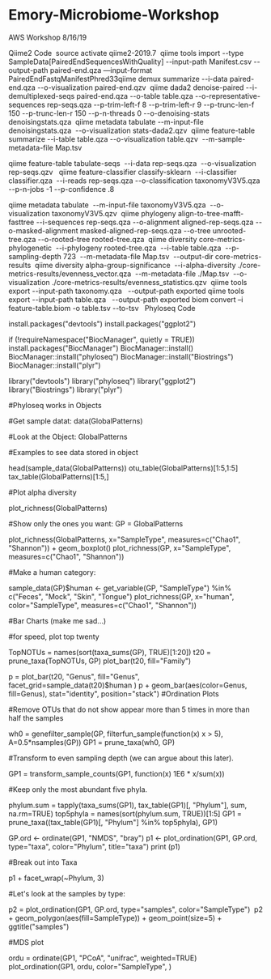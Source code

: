 # Emory-Microbiome-Workshop


AWS Workshop
8/16/19


Qiime2 Code
​
source activate qiime2-2019.7
​
qiime tools import --type SampleData[PairedEndSequencesWithQuality] --input-path Manifest.csv --output-path paired-end.qza —input-format PairedEndFastqManifestPhred33
​
qiime demux summarize --i-data paired-end.qza --o-visualization paired-end.qzv
​
qiime dada2 denoise-paired --i-demultiplexed-seqs paired-end.qza --o-table table.qza --o-representative-sequences rep-seqs.qza --p-trim-left-f 8 --p-trim-left-r 9 --p-trunc-len-f 150 --p-trunc-len-r 150 --p-n-threads 0 --o-denoising-stats denoisingstats.qza
​
qiime metadata tabulate --m-input-file denoisingstats.qza  --o-visualization stats-dada2.qzv
​
qiime feature-table summarize --i-table table.qza --o-visualization table.qzv  --m-sample-metadata-file Map.tsv

qiime feature-table tabulate-seqs  --i-data rep-seqs.qza  --o-visualization rep-seqs.qzv
​
​
qiime feature-classifier classify-sklearn  --i-classifier classifier.qza  --i-reads rep-seqs.qza --o-classification taxonomyV3V5.qza --p-n-jobs -1 --p-confidence .8

qiime metadata tabulate  --m-input-file taxonomyV3V5.qza  --o-visualization taxonomyV3V5.qzv
​
qiime phylogeny align-to-tree-mafft-fasttree --i-sequences rep-seqs.qza --o-alignment aligned-rep-seqs.qza --o-masked-alignment masked-aligned-rep-seqs.qza --o-tree unrooted-tree.qza --o-rooted-tree rooted-tree.qza
​
qiime diversity core-metrics-phylogenetic  --i-phylogeny rooted-tree.qza  --i-table table.qza  --p-sampling-depth 723  --m-metadata-file Map.tsv  --output-dir core-metrics-results
​
qiime diversity alpha-group-significance  --i-alpha-diversity ./core-metrics-results/evenness_vector.qza  --m-metadata-file ./Map.tsv  --o-visualization ./core-metrics-results/evenness_statistics.qzv
​
​
qiime tools export --input-path taxonomy.qza   --output-path exported
qiime tools export --input-path table.qza   --output-path exported
biom convert –i feature-table.biom -o table.tsv --to-tsv
​
​
Phyloseq Code

install.packages("devtools")
install.packages("ggplot2")

if (!requireNamespace("BiocManager", quietly = TRUE))
  install.packages("BiocManager")
BiocManager::install()
BiocManager::install("phyloseq")
BiocManager::install("Biostrings")
BiocManager::install("plyr")

library("devtools")
library("phyloseq")
library("ggplot2")
library("Biostrings")
library("plyr")


#Phyloseq works in Objects

#Get sample datat:
data(GlobalPatterns)

#Look at the Object:
GlobalPatterns

#Examples to see data stored in object

head(sample_data(GlobalPatterns))
otu_table(GlobalPatterns)[1:5,1:5]
tax_table(GlobalPatterns)[1:5,]

#Plot alpha diversity

plot_richness(GlobalPatterns)

#Show only the ones you want:
GP = GlobalPatterns

plot_richness(GlobalPatterns, x="SampleType", measures=c("Chao1", "Shannon")) + geom_boxplot()
plot_richness(GP, x="SampleType", measures=c("Chao1", "Shannon"))

#Make a human category:

sample_data(GP)$human <- get_variable(GP, "SampleType") %in% c("Feces", "Mock", "Skin", "Tongue")
plot_richness(GP, x="human", color="SampleType", measures=c("Chao1", "Shannon"))

#Bar Charts (make me sad...)

#for speed, plot top twenty

TopNOTUs = names(sort(taxa_sums(GP), TRUE)[1:20])
t20 = prune_taxa(TopNOTUs, GP)
plot_bar(t20, fill="Family")

p = plot_bar(t20, "Genus", fill="Genus", facet_grid=sample_data(t20)$human )
p + geom_bar(aes(color=Genus, fill=Genus), stat="identity", position="stack")
#Ordination Plots

#Remove OTUs that do not show appear more than 5 times in more than half the samples

wh0 = genefilter_sample(GP, filterfun_sample(function(x) x > 5), A=0.5*nsamples(GP))
GP1 = prune_taxa(wh0, GP)

#Transform to even sampling depth (we can argue about this later).

GP1 = transform_sample_counts(GP1, function(x) 1E6 * x/sum(x))

#Keep only the most abundant five phyla.

phylum.sum = tapply(taxa_sums(GP1), tax_table(GP1)[, "Phylum"], sum, na.rm=TRUE)
top5phyla = names(sort(phylum.sum, TRUE))[1:5]
GP1 = prune_taxa((tax_table(GP1)[, "Phylum"] %in% top5phyla), GP1)

GP.ord <- ordinate(GP1, "NMDS", "bray")
p1 <- plot_ordination(GP1, GP.ord, type="taxa", color="Phylum", title="taxa")
print (p1)

#Break out into Taxa

p1 + facet_wrap(~Phylum, 3)

#Let's look at the samples by type:

p2 = plot_ordination(GP1, GP.ord, type="samples", color="SampleType") 
p2 + geom_polygon(aes(fill=SampleType)) + geom_point(size=5) + ggtitle("samples")

#MDS plot

ordu = ordinate(GP1, "PCoA", "unifrac", weighted=TRUE)
plot_ordination(GP1, ordu, color="SampleType", )
